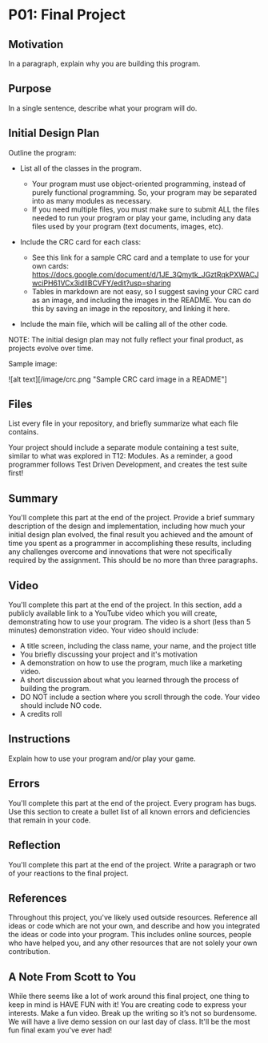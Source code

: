 # P01: Final Project

## Motivation
In a paragraph, explain why you are building this program.

## Purpose
In a single sentence, describe what your program will do.

## Initial Design Plan
Outline the program:
- List all of the classes in the program.
  - Your program must use object-oriented programming, instead of
  purely functional programming. So, your program may be
  separated into as many modules as necessary.
  - If you need multiple files, you must make sure to submit ALL the
  files needed to run your program or play your game, including any
  data files used by your program (text documents, images, etc).

- Include the CRC card for each class:
  - See this link for a sample CRC card and a template to
  use for your own cards: https://docs.google.com/document/d/1JE_3Qmytk_JGztRqkPXWACJwciPH61VCx3idIlBCVFY/edit?usp=sharing
  - Tables in markdown are not easy, so I suggest saving your CRC card
  as an image, and including the images in the README. You can do this
  by saving an image in the repository, and linking it here.
- Include the main file, which will be calling all of the other code.

NOTE: The initial design plan may not fully reflect your final product,
as projects evolve over time.


Sample image:

![alt text][/image/crc.png "Sample CRC card image in a README"]

## Files
List every file in your repository, and briefly summarize what each file contains.

Your project should include a separate module containing a test
suite, similar to what was explored in T12: Modules. As a reminder,
a good programmer follows Test Driven Development, and creates the
test suite first!

## Summary
You'll complete this part at the end of the project. Provide a brief
summary description of the design and implementation, including how
much your initial design plan evolved, the final result you achieved
and the amount of time you spent as a programmer in accomplishing
these results, including any challenges overcome and innovations that
were not specifically required by the assignment. This should be no
more than three paragraphs.

## Video
You'll complete this part at the end of the project. In this section,
add a publicly available link to a YouTube video which you will create,
demonstrating how to use your program. The video is a short (less than
5 minutes) demonstration video. Your video should include:
- A title screen, including the class name, your name, and the project title
- You briefly discussing your project and it's motivation
- A demonstration on how to use the program, much like a marketing video.
- A short discussion about what you learned through the process of building the program.
- DO NOT include a section where you scroll through the code. Your video should include NO code.
- A credits roll

## Instructions
Explain how to use your program and/or play your game.

## Errors
You'll complete this part at the end of the project.
Every program has bugs. Use this section to create a bullet list of
all known errors and deficiencies that remain in your code.

## Reflection
You'll complete this part at the end of the project. Write a paragraph
or two of your reactions to the final project.

## References
Throughout this project, you've likely used outside resources.
Reference all ideas or code which are not your own, and describe and
how you integrated the ideas or code into your program. This includes
online sources, people who have helped you, and any other resources that
are not solely your own contribution.

## A Note From Scott to You
While there seems like a lot of work around this final project, one
thing to keep in mind is HAVE FUN with it! You are creating code to
express your interests. Make a fun video. Break up the writing so it’s
not so burdensome. We will have a live demo session on our last day of
class. It'll be the most fun final exam you've ever had!

